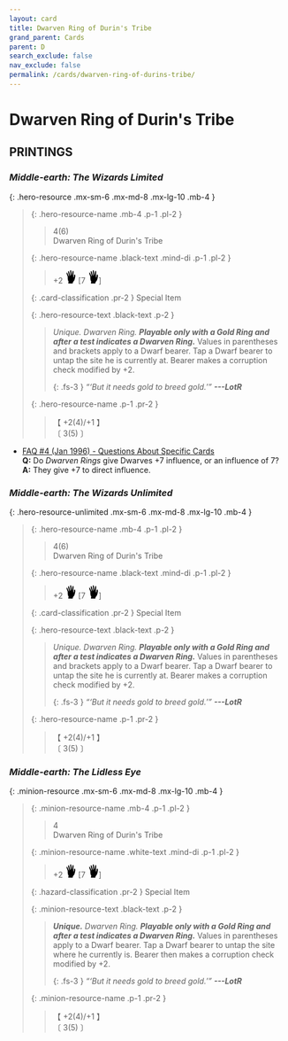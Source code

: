 ```yaml
---
layout: card
title: Dwarven Ring of Durin's Tribe
grand_parent: Cards
parent: D
search_exclude: false
nav_exclude: false
permalink: /cards/dwarven-ring-of-durins-tribe/
---
```


# Dwarven Ring of Durin's Tribe


## PRINTINGS


### _Middle-earth: The Wizards Limited_

{: .hero-resource .mx-sm-6 .mx-md-8 .mx-lg-10 .mb-4 }
> {: .hero-resource-name .mb-4 .p-1 .pl-2 }
> > <div class="card-mp">4(6)</div>
> > <div class="card-name">Dwarven Ring of Durin's Tribe</div>
>
> {: .hero-resource-name .black-text .mind-di .p-1 .pl-2 }
> > +2 ![](/assets/images/di.svg) [7 ![](/assets/images/di.svg)]
>
> {: .card-classification .pr-2 }
> Special Item
>
> {: .hero-resource-text .black-text .p-2 }
> > _Unique._ _Dwarven Ring._ ***Playable only with a Gold Ring and after a test indicates a Dwarven Ring.*** Values in parentheses and brackets apply to a Dwarf bearer. Tap a Dwarf bearer to untap the site he is currently at. Bearer makes a corruption check modified by +2. 
> > 
> > {: .fs-3 } 
> > _“‘But it needs gold to breed gold.’”_ ***---&#65279;LotR*** 
> 
> {: .hero-resource-name .p-1 .pr-2 }
> > <div class="card-shield">【 +2(4)/+1 】</div>
> > <div class="card-corruption">〔 3(5) 〕</div>

 - [FAQ #4 (Jan 1996) - Questions About Specific Cards](/original/rulings/faq-4/#questions-about-specific-cards)<br>**Q:** Do _Dwarven Rings_ give Dwarves +7 influence, or an influence of 7?<br>**A:** They give +7 to direct influence.

### _Middle-earth: The Wizards Unlimited_

{: .hero-resource-unlimited .mx-sm-6 .mx-md-8 .mx-lg-10 .mb-4 }
> {: .hero-resource-name .mb-4 .p-1 .pl-2 }
> > <div class="card-mp">4(6)</div>
> > <div class="card-name">Dwarven Ring of Durin's Tribe</div>
>
> {: .hero-resource-name .black-text .mind-di .p-1 .pl-2 }
> > +2 ![](/assets/images/di.svg) [7 ![](/assets/images/di.svg)]
>
> {: .card-classification .pr-2 }
> Special Item
>
> {: .hero-resource-text .black-text .p-2 }
> > _Unique._ _Dwarven Ring._ ***Playable only with a Gold Ring and after a test indicates a Dwarven Ring.*** Values in parentheses and brackets apply to a Dwarf bearer. Tap a Dwarf bearer to untap the site he is currently at. Bearer makes a corruption check modified by +2. 
> > 
> > {: .fs-3 } 
> > _“‘But it needs gold to breed gold.’”_ ***---&#65279;LotR*** 
> 
> {: .hero-resource-name .p-1 .pr-2 }
> > <div class="card-shield">【 +2(4)/+1 】</div>
> > <div class="card-corruption">〔 3(5) 〕</div>

### _Middle-earth: The Lidless Eye_

{: .minion-resource .mx-sm-6 .mx-md-8 .mx-lg-10 .mb-4 }
> {: .minion-resource-name .mb-4 .p-1 .pl-2 }
> > <div class="hazard-mp">4</div>
> > <div class="card-name">Dwarven Ring of Durin's Tribe</div>
>
> {: .minion-resource-name .white-text .mind-di .p-1 .pl-2 }
> > +2 ![](/assets/images/di.svg) [7 ![](/assets/images/di.svg)]
>
> {: .hazard-classification .pr-2 }
> Special Item
>
> {: .minion-resource-text .black-text .p-2 }
> > _**Unique.**_ _Dwarven Ring._ ***Playable only with a Gold Ring and after a test indicates a Dwarven Ring.*** Values in parentheses apply to a Dwarf bearer. Tap a Dwarf bearer to untap the site where he currently is. Bearer then makes a corruption check modified by +2. 
> > 
> > {: .fs-3 } 
> > _“‘But it needs gold to breed gold.’”_ ***---&#65279;LotR*** 
> 
> {: .minion-resource-name .p-1 .pr-2 }
> > <div class="card-shield">【 +2(4)/+1 】</div>
> > <div class="card-corruption-white">〔 3(5) 〕</div>
